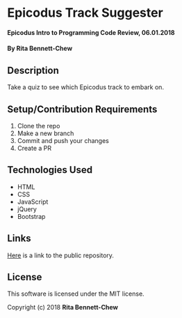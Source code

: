 # Epicodus Track Suggester

#### Epicodus Intro to Programming Code Review, 06.01.2018

#### By Rita Bennett-Chew

## Description

Take a quiz to see which Epicodus track to embark on.

## Setup/Contribution Requirements

1. Clone the repo
1. Make a new branch
1. Commit and push your changes
1. Create a PR

## Technologies Used

* HTML
* CSS
* JavaScript
* jQuery
* Bootstrap

## Links
[Here](https://github.com/ritabc/track-suggester) is a link to the public repository.

## License

This software is licensed under the MIT license.

Copyright (c) 2018 **Rita Bennett-Chew**
